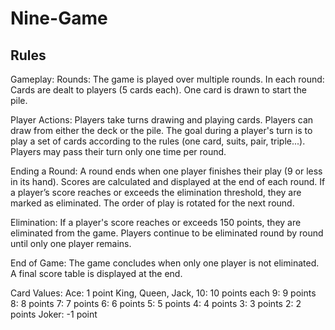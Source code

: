# Nine-Game

## Rules

Gameplay:
Rounds: The game is played over multiple rounds. In each round:
Cards are dealt to players (5 cards each).
One card is drawn to start the pile.

Player Actions:
Players take turns drawing and playing cards.
Players can draw from either the deck or the pile.
The goal during a player's turn is to play a set of cards according to the rules (one card, suits, pair, triple...).
Players may pass their turn only one time per round.

Ending a Round:
A round ends when one player finishes their play (9 or less in its hand).
Scores are calculated and displayed at the end of each round. 
If a player’s score reaches or exceeds the elimination threshold, they are marked as eliminated.
The order of play is rotated for the next round.

Elimination:
If a player's score reaches or exceeds 150 points, they are eliminated from the game.
Players continue to be eliminated round by round until only one player remains.

End of Game:
The game concludes when only one player is not eliminated. A final score table is displayed at the end.

Card Values:
Ace: 1 point
King, Queen, Jack, 10: 10 points each
9: 9 points
8: 8 points
7: 7 points
6: 6 points
5: 5 points
4: 4 points
3: 3 points
2: 2 points
Joker: -1 point
